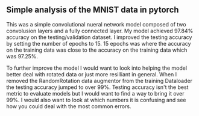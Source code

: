 ## Simple analysis of the MNIST data in pytorch

This was a simple convolutional nueral network model composed of two convolusion layers and a fully connected layer. My model achieved 97.84% accuracy on the testing/validation dataset. I improved the testing accuracy by setting the number of epochs to 15. 15 epochs was where the accuracy on the training data was close to the accuracy on the training data which was 97.25%. 

To further improve the model I would want to look into helping the model better deal with rotated data or just more resilliant in general. When I removed the RandomRotation data augmentor from the training Dataloader the testing accuracy jumped to over 99%. Testing accuracy isn't the best metric to evaluate models but I would want to find a way to bring it over 99%. I would also want to look at which numbers it is confusing and see how you could deal with the most common errors.